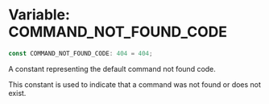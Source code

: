 # Variable: COMMAND\_NOT\_FOUND\_CODE

```ts
const COMMAND_NOT_FOUND_CODE: 404 = 404;
```

A constant representing the default command not found code.

This constant is used to indicate that a command was not found or does not exist.
